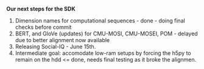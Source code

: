 **Our next steps for the SDK**

1. Dimension names for computational sequences - done - doing final checks before commit
2. BERT, and GloVe (updates) for CMU-MOSI, CMU-MOSEI, POM - delayed due to better alignment now available
3. Releasing Social-IQ - June 15th. 
4. Intermediate goal: accomodate low-ram setups by forcing the h5py to remain on the hdd <= done, needs final testing as it broke the alignmen. 
